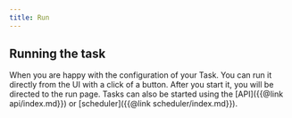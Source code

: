 ```yaml
---
title: Run
---
```


## [](#run-task)Running the task

When you are happy with the configuration of your Task. You can run it directly from the UI with a click of a button. After you start it, you will be directed to the run page. Tasks can also be started using the [API]({{@link api/index.md}}) or [scheduler]({{@link scheduler/index.md}}).
